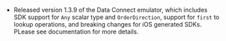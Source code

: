 - Released version 1.3.9 of the Data Connect emulator, which includes SDK support for `Any` scalar type and  `OrderDirection`, support for `first` to lookup operations, and breaking changes for iOS generated SDKs. PLease see documentation for more details.
